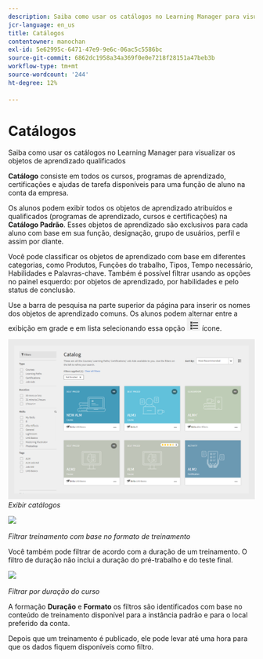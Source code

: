 ```yaml
---
description: Saiba como usar os catálogos no Learning Manager para visualizar os objetos de aprendizado qualificados
jcr-language: en_us
title: Catálogos
contentowner: manochan
exl-id: 5e62995c-6471-47e9-9e6c-06ac5c5586bc
source-git-commit: 6862dc1958a34a369f0e0e7218f28151a47beb3b
workflow-type: tm+mt
source-wordcount: '244'
ht-degree: 12%

---
```


# Catálogos

Saiba como usar os catálogos no Learning Manager para visualizar os objetos de aprendizado qualificados

**Catálogo** consiste em todos os cursos, programas de aprendizado, certificações e ajudas de tarefa disponíveis para uma função de aluno na conta da empresa.

Os alunos podem exibir todos os objetos de aprendizado atribuídos e qualificados (programas de aprendizado, cursos e certificações) na **Catálogo Padrão**. Esses objetos de aprendizado são exclusivos para cada aluno com base em sua função, designação, grupo de usuários, perfil e assim por diante.

Você pode classificar os objetos de aprendizado com base em diferentes categorias, como Produtos, Funções do trabalho, Tipos, Tempo necessário, Habilidades e Palavras-chave. Também é possível filtrar usando as opções no painel esquerdo: por objetos de aprendizado, por habilidades e pelo status de conclusão.

Use a barra de pesquisa na parte superior da página para inserir os nomes dos objetos de aprendizado comuns. Os alunos podem alternar entre a exibição em grade e em lista selecionando essa opção ![](assets/icon-list.png) ícone.

![](assets/catalogs.png)
*Exibir catálogos*

<!--As a learner, you can  filter training based on the format of training, for example, Classroom, Self-paced, or Virtual Classroom. In addition, the learner can also filter the trainings based on Training Duration. Skill Levels filter which is already available, can now be enabled/disabled by Administrator. -->

![](assets/image014.png)

*Filtrar treinamento com base no formato de treinamento*

Você também pode filtrar de acordo com a duração de um treinamento. O filtro de duração não inclui a duração do pré-trabalho e do teste final.

![](assets/image015.png)

*Filtrar por duração do curso*

A formação **Duração** e **Formato** os filtros são identificados com base no conteúdo de treinamento disponível para a instância padrão e para o local preferido da conta.

Depois que um treinamento é publicado, ele pode levar até uma hora para que os dados fiquem disponíveis como filtro.

